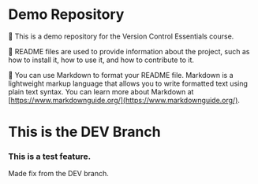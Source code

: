 # Demo Repository

🚀 This is a demo repository for the Version Control Essentials course.

🧠 README files are used to provide information about the project, such as how to install it, how to use it, and how to contribute to it.

🔻 You can use Markdown to format your README file. Markdown is a lightweight markup language that allows you to write formatted text using plain text syntax. You can learn more about Markdown at [https://www.markdownguide.org/](https://www.markdownguide.org/).


# This is the DEV Branch


### This is a test feature.

Made fix from the DEV branch.